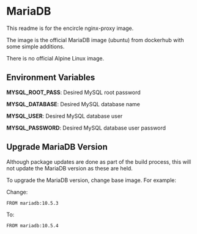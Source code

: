 # MariaDB

This readme is for the encircle nginx-proxy image.

The image is the official MariaDB image (ubuntu) from dockerhub with some simple additions.

There is no official Alpine Linux image.

## Environment Variables

**MYSQL_ROOT_PASS**: Desired MySQL root password

**MYSQL_DATABASE**: Desired MySQL database name

**MYSQL_USER**: Desired MySQL database user

**MYSQL_PASSWORD**: Desired MySQL database user password

## Upgrade MariaDB Version

Although package updates are done as part of the build process, this will not update the MariaDB version as these
are held.

To upgrade the MariaDB version, change base image. For example:

Change:

```
FROM mariadb:10.5.3
```

To:

```
FROM mariadb:10.5.4
```
